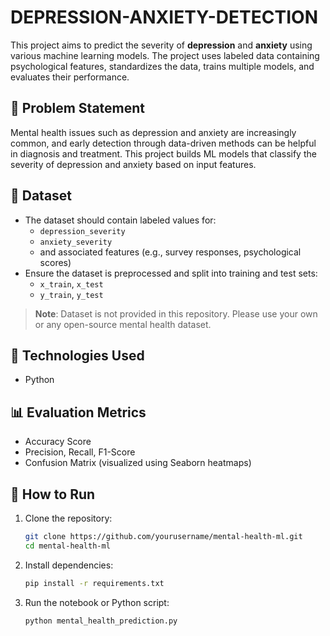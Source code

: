 # DEPRESSION-ANXIETY-DETECTION

This project aims to predict the severity of **depression** and **anxiety** using various machine learning models. The project uses labeled data containing psychological features, standardizes the data, trains multiple models, and evaluates their performance.

## 🧠 Problem Statement

Mental health issues such as depression and anxiety are increasingly common, and early detection through data-driven methods can be helpful in diagnosis and treatment. This project builds ML models that classify the severity of depression and anxiety based on input features.

## 📁 Dataset

- The dataset should contain labeled values for:
  - `depression_severity`
  - `anxiety_severity`
  - and associated features (e.g., survey responses, psychological scores)
- Ensure the dataset is preprocessed and split into training and test sets:
  - `x_train`, `x_test`
  - `y_train`, `y_test`

> **Note**: Dataset is not provided in this repository. Please use your own or any open-source mental health dataset.

## 📌 Technologies Used

- Python

## 📊 Evaluation Metrics

- Accuracy Score
- Precision, Recall, F1-Score
- Confusion Matrix (visualized using Seaborn heatmaps)

## 🚀 How to Run

1. Clone the repository:
   ```bash
   git clone https://github.com/yourusername/mental-health-ml.git
   cd mental-health-ml

2. Install dependencies:
   ```bash
   pip install -r requirements.txt

4. Run the notebook or Python script:
   ```bash
   python mental_health_prediction.py

